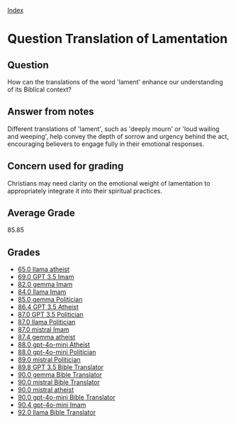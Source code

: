 
[Index](../../index.md)
# Question Translation of Lamentation
## Question
How can the translations of the word 'lament' enhance our understanding of its Biblical context?

## Answer from notes
Different translations of 'lament', such as 'deeply mourn' or 'loud wailing and weeping', help convey the depth of sorrow and urgency behind the act, encouraging believers to engage fully in their emotional responses.

## Concern used for grading
Christians may need clarity on the emotional weight of lamentation to appropriately integrate it into their spiritual practices.

## Average Grade
85.85

## Grades
 * [65.0 llama atheist](../answers/llama_atheist/Translation_of_Lamentation.md)
 * [69.0 GPT 3.5 Imam](../answers/GPT_3.5_Imam/Translation_of_Lamentation.md)
 * [82.0 gemma Imam](../answers/gemma_Imam/Translation_of_Lamentation.md)
 * [84.0 llama Imam](../answers/llama_Imam/Translation_of_Lamentation.md)
 * [85.0 gemma Politician](../answers/gemma_Politician/Translation_of_Lamentation.md)
 * [86.4 GPT 3.5 Atheist](../answers/GPT_3.5_Atheist/Translation_of_Lamentation.md)
 * [87.0 GPT 3.5 Politician](../answers/GPT_3.5_Politician/Translation_of_Lamentation.md)
 * [87.0 llama Politician](../answers/llama_Politician/Translation_of_Lamentation.md)
 * [87.0 mistral Imam](../answers/mistral_Imam/Translation_of_Lamentation.md)
 * [87.4 gemma atheist](../answers/gemma_atheist/Translation_of_Lamentation.md)
 * [88.0 gpt-4o-mini Atheist](../answers/gpt-4o-mini_Atheist/Translation_of_Lamentation.md)
 * [88.0 gpt-4o-mini Politician](../answers/gpt-4o-mini_Politician/Translation_of_Lamentation.md)
 * [89.0 mistral Politician](../answers/mistral_Politician/Translation_of_Lamentation.md)
 * [89.8 GPT 3.5 Bible Translator](../answers/GPT_3.5_Bible_Translator/Translation_of_Lamentation.md)
 * [90.0 gemma Bible Translator](../answers/gemma_Bible_Translator/Translation_of_Lamentation.md)
 * [90.0 mistral Bible Translator](../answers/mistral_Bible_Translator/Translation_of_Lamentation.md)
 * [90.0 mistral atheist](../answers/mistral_atheist/Translation_of_Lamentation.md)
 * [90.0 gpt-4o-mini Bible Translator](../answers/gpt-4o-mini_Bible_Translator/Translation_of_Lamentation.md)
 * [90.4 gpt-4o-mini Imam](../answers/gpt-4o-mini_Imam/Translation_of_Lamentation.md)
 * [92.0 llama Bible Translator](../answers/llama_Bible_Translator/Translation_of_Lamentation.md)
